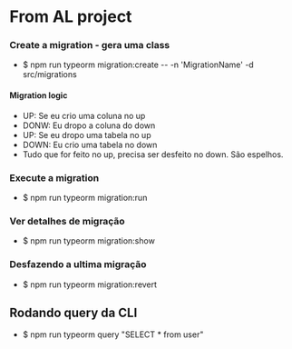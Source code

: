# From AL project

### Create a migration - gera uma class
- $ npm run typeorm migration:create -- -n 'MigrationName' -d src/migrations

#### Migration logic
- UP: Se eu crio uma coluna no up
- DONW: Eu dropo a coluna do down
- UP: Se eu dropo uma tabela no up
- DOWN: Eu crio uma tabela no down
- Tudo que for feito no up, precisa ser desfeito no down. São espelhos.

### Execute a migration
- $ npm run typeorm migration:run

### Ver detalhes de migração
- $ npm run typeorm migration:show

### Desfazendo a ultima migração
- $ npm run typeorm migration:revert

## Rodando query da CLI
- $ npm run typeorm query "SELECT * from user"
